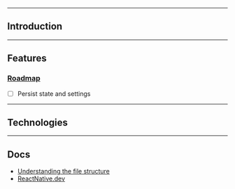 <!-- put some tags here / baner -->

---

## Introduction

<!-- TODO: content here -->

---

## Features

<!-- TODO: content here -->

### [Roadmap]()

- [ ] Persist state and settings

---

## Technologies

---

## Docs

- [Understanding the file structure](.github/FILE.md)
- [ReactNative.dev](https://reactnative.dev)
